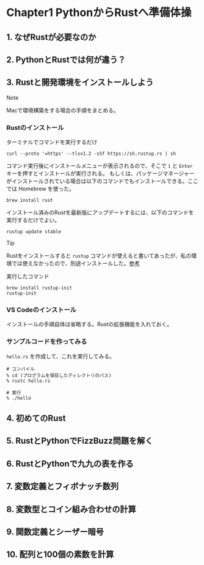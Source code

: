# Chapter1 PythonからRustへ準備体操
## 1. なぜRustが必要なのか


## 2. PythonとRustでは何が違う？


## 3. Rustと開発環境をインストールしよう
> [!NOTE]
> Macで環境構築をする場合の手順をまとめる。

### Rustのインストール
ターミナルでコマンドを実行するだけ
```shell
curl --proto '=https' --tlsv1.2 -sSf https://sh.rustup.rs | sh
``` 
コマンド実行後にインストールメニューが表示されるので、そこで `1` と `Enter` キーを押すとインストールが実行される。
もしくは、パッケージマネージャーがインストールされている場合は以下のコマンドでもインストールできる。ここでは Homebrew を使った。
```shell
brew install rust
```

インストール済みのRustを最新版にアップデートするには、以下のコマンドを実行するだけでよい。
```shell
rustup update stable
```
> [!TIP]
> Rustをインストールすると `rustup` コマンドが使えると書いてあったが、私の環境では使えなかったので、別途インストールした。[参考](https://qiita.com/notakaos/items/9f3ee8a3f3a0caf39f7b) 
> 
> 実行したコマンド
> ```shell
> brew install rustup-init
> rustup-init
> ```

### VS Codeのインストール
インストールの手順自体は省略する。Rustの拡張機能を入れておく。

### サンプルコードを作ってみる
`hello.rs` を作成して、これを実行してみる。
```shell
# コンパイル
% cd (プログラムを保存したディレクトリのパス)
% rustc hello.rs

# 実行
% ./hello
```


## 4. 初めてのRust


## 5. RustとPythonでFizzBuzz問題を解く


## 6. RustとPythonで九九の表を作る


## 7. 変数定義とフィボナッチ数列


## 8. 変数型とコイン組み合わせの計算


## 9. 関数定義とシーザー暗号


## 10. 配列と100個の素数を計算

